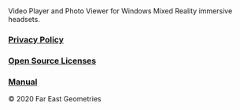 <div id="mspb-bpurxqa9tl17" class="9nwwc5mz7fh6"></div>
<script src="https://storebadge.azureedge.net/src/badge-1.8.4.js"></script>
<script>
  mspb({ productId: '9nwwc5mz7fh6', badgeType: 'large' }, function(badge) {
    document.getElementById('mspb-bpurxqa9tl17').innerHTML = badge;
  });
</script>
<br>
<br>
Video Player and Photo Viewer for Windows Mixed Reality immersive headsets.

### [Privacy Policy](https://fareastgeometries.github.io/MR-Video-Player-for-immersive-headsets-v2/privacy-policy.html)

### [Open Source Licenses](https://fareastgeometries.github.io/MR-Video-Player-for-immersive-headsets-v2/open-source-licenses.html)

### [Manual](https://fareastgeometries.github.io/MR-Video-Player-for-immersive-headsets-v2/manual.html)

© 2020 Far East Geometries

